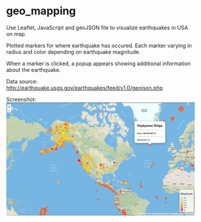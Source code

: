 # geo_mapping

Use Leaflet, JavaScript and geoJSON file to visualize earthquakes in USA on map.

Plotted markers for where earthquake has occured. Each marker varying in radius and color depending on earthquake magnitude.

When a marker is clicked, a popup appears showing additional information about the earthquake. 

Data source: http://earthquake.usgs.gov/earthquakes/feed/v1.0/geojson.php

Screenshot:
![Map with earthquakes](screenshots/map.png)
